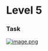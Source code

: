 # Level 5

### Task

[![image.png](https://s33.postimg.cc/t7hip8g4v/image.png)](https://postimg.cc/image/yiwf9y27f/)
